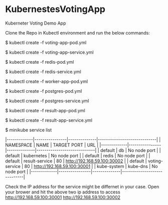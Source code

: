 # KubernestesVotingApp

Kuberneter Voting Demo App

Clone the Repo in Kubectl environment and run the below commands:

$ kubectl create -f voting-app-pod.yml

$ kubectl create -f voting-app-service.yml

$ kubectl create -f redis-pod.yml

$ kubectl create -f redis-service.yml

$ kubectl create -f worker-app-pod.yml

$ kubectl create -f postgres-pod.yml

$ kubectl create -f postgres-service.yml

$ kubectl create -f result-app-pod.yml

$ kubectl create -f result-app-service.yml

$ minikube service list

|-------------|----------------|--------------|-----------------------------|
|  NAMESPACE  |      NAME      | TARGET PORT  |             URL             |
|-------------|----------------|--------------|-----------------------------|
| default     | db             | No node port |
| default     | kubernetes     | No node port |
| default     | redis          | No node port |
| default     | result-service |           80 | http://192.168.59.100:30002 |
| default     | voting-service |           80 | http://192.168.59.100:30001 |
| kube-system | kube-dns       | No node port |
|-------------|----------------|--------------|-----------------------------|

Check the IP address for the service might be differnet in your case.
Open your brower and hit the above two ip address to access 
http://192.168.59.100:30001 <voting-app>
http://192.168.59.100:30002 <result-app>

